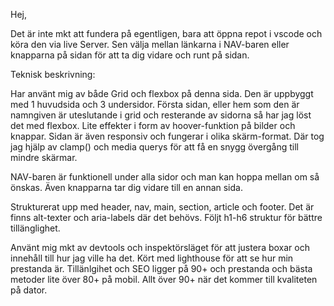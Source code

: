 
Hej,

Det är inte mkt att fundera på egentligen, bara att öppna repot i vscode och köra den via live Server. Sen välja mellan länkarna i NAV-baren eller knapparna på sidan för att ta dig vidare och runt på sidan.



Teknisk beskrivning:

Har använt mig av både Grid och flexbox på denna sida. Den är uppbyggt med 1 huvudsida och 3 undersidor. Första sidan, eller hem som den är namngiven är uteslutande i grid och resterande av sidorna så har jag löst det med flexbox. Lite effekter i form av hoover-funktion på bilder och knappar. Sidan är även responsiv och fungerar i olika skärm-format. Där tog jag hjälp av clamp() och media querys för att få en snygg övergång till mindre skärmar.

NAV-baren är funktionell under alla sidor och man kan hoppa mellan om så önskas. Även knapparna tar dig vidare till en annan sida.

Strukturerat upp med header, nav, main, section, article och footer. Det är finns alt-texter och aria-labels där det behövs. Följt h1-h6 struktur för bättre tillänglighet.

Använt mig mkt av devtools och inspektörsläget för att justera boxar och innehåll till hur jag ville ha det. Kört med lighthouse för att se hur min prestanda är. Tillänlgihet och SEO ligger på 90+ och prestanda och bästa metoder lite över 80+ på mobil. Allt över 90+ när det kommer till kvaliteten på dator.



